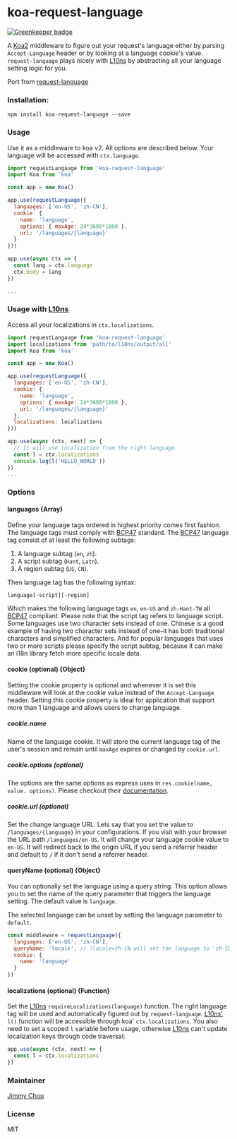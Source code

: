 # koa-request-language

[![Greenkeeper badge](https://badges.greenkeeper.io/choujimmy/koa-request-language.svg)](https://greenkeeper.io/)

A [Koa2](http://koajs.com) middleware to figure out your request's language either by parsing `Accept-Language` header or by looking at a language cookie's value. `request-language` plays nicely with [L10ns][] by abstracting all your language setting logic for you.

Port from [request-language](https://github.com/tinganho/express-request-language)

### Installation:

```
npm install koa-request-language --save
```

### Usage
Use it as a middleware to koa v2. All options are described below. Your language will be accessed with `ctx.language`.

```javascript
import requestLangauge from 'koa-request-language'
import Koa from 'koa'

const app = new Koa()

app.use(requestLanguage({
  languages: ['en-US', 'zh-CN'],
  cookie: {
    name: 'language',
    options: { maxAge: 24*3600*1000 },
    url: '/languages/{language}'
  }
}))

app.use(async ctx => {
  const lang = ctx.language
  ctx.body = lang
})

...
```

### Usage with [L10ns](http://l10ns.org)
Access all your localizations in `ctx.localizations`.

```javascript
import requestLangauge from 'koa-request-language'
import localizations from 'path/to/l10ns/output/all'
import Koa from 'koa'

const app = new Koa()

app.use(requestLanguage({
  languages: ['en-US', 'zh-CN'],
  cookie: {
    name: 'language',
    options: { maxAge: 24*3600*1000 },
    url: '/languages/{language}'
  },
  localizations: localizations
}))

app.use(async (ctx, next) => {
  // It will use localization from the right language.
  const l = ctx.localizations
  console.log(l('HELLO_WORLD'))
})
...
```

### Options

#### languages \{Array\}
Define your language tags ordered in highest priority comes first fashion. The language tags must comply with [BCP47][] standard. The [BCP47][] language tag consist of at least the following subtags:

1. A language subtag (`en`, `zh`).
3. A script subtag (`Hant`, `Latn`).
2. A region subtag (`US`, `CN`).

Then language tag has the following syntax:

```
language[-script][-region]
```

Which makes the following language tags `en`, `en-US` and `zh-Hant-TW` all [BCP47][] compliant. Please note that the script tag refers to language script. Some languages use two character sets instead of one. Chinese is a good example of having two character sets instead of one–it has both traditional characters and simplified characters. And for popular languages that uses two or more scripts please specify the script subtag, because it can make an i18n library fetch more specific locale data.

#### cookie (optional) \{Object\}
Setting the cookie property is optional and whenever it is set this middleware will look at the cookie value instead of the `Accept-Language` header. Setting this cookie property is ideal for application that support more than 1 language and allows users to change language.

##### cookie.name
Name of the language cookie. It will store the current language tag of the user's session and remain until `maxAge` expires or changed by `cookie.url`.

##### cookie.options (optional)
The options are the same options as express uses in `res.cookie(name, value. options)`. Please checkout their [documentation](http://expressjs.com/4x/api.html#res.cookie).

##### cookie.url (optional)
Set the change language URL. Lets say that you set the value to `/languages/{language}` in your configurations. If you visit with your browser the URL path `/languages/en-US`. It will change your language cookie value to `en-US`. It will redirect back to the origin URL if you send a referrer header and default to `/` if it don't send a referrer header.

#### queryName (optional) \{Object\}
You can optionally set the language using a query string. This option allows you to set the name of the query parameter that triggers the language setting. The default value is `language`.

The selected language can be unset by setting the language parameter to `default`.

```js
const middleware = requestLangauge({
  languages: ['en-US', 'zh-CN'],
  queryName: 'locale', // ?locale=zh-CN will set the language to 'zh-CN'
  cookie: {
    name: 'language'
  }
})
```

#### localizations (optional) {Function}
Set the [L10ns][] `requireLocalizations(language)` function. The right language tag will be used and automatically figured out by `request-language`. [L10ns'][L10ns] `l()` function will be accessible through koa' `ctx.localizations`. You also need to set a scoped `l` variable before usage, otherwise [L10ns][] can't update localization keys through code traversal:

```javascript
app.use(async (ctx, next) => {
  const l = ctx.localizations
})
```
### Maintainer

[Jimmy Chou](http://github.com/choujimmy/)

### License
MIT

[L10ns]: http://l10ns.org
[BCP47]: https://tools.ietf.org/html/bcp47
[request-language]: https://github.com/tinganho/express-request-language